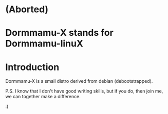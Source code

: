 # (Aborted)
#  Dormmamu-X stands for Dormmamu-linuX

# Introduction
Dormmamu-X is a small distro derived from debian (debootstrapped).


P.S. I know that I don't have good writing skills, but if you do, then join me, we can together make a difference. 

:)
